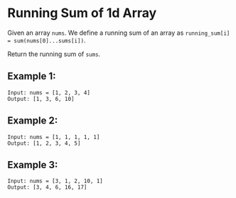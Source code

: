 # Running Sum of 1d Array

Given an array `nums`. We define a running sum of an array as `running_sum[i] = sum(nums[0]...sums[i])`.

Return the running sum of `sums`.

## Example 1:

```
Input: nums = [1, 2, 3, 4]
Output: [1, 3, 6, 10]
```

## Example 2:

```
Input: nums = [1, 1, 1, 1, 1]
Output: [1, 2, 3, 4, 5]
```

## Example 3:

```
Input: nums = [3, 1, 2, 10, 1]
Output: [3, 4, 6, 16, 17]
```
